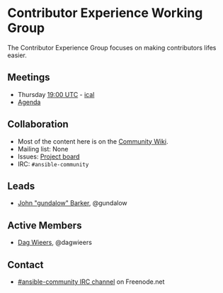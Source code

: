 # Contributor Experience Working Group

The Contributor Experience Group focuses on making contributors lifes easier.

## Meetings

* Thursday [19:00 UTC](http://www.thetimezoneconverter.com/?t=18:00&tz=UTC) - [ical](httpshttps://raw.githubusercontent.com/ansible/community/master/meetings/ical/contributor_experience.ics)
* [Agenda](https://github.com/ansible/community/issues?q=is:open+label:meeting_agenda+label:contributor_experience)

## Collaboration

* Most of the content here is on the [Community Wiki](https://github.com/ansible/community/wiki/Contributor%20Experience).
* Mailing list: None
* Issues: [Project board](https://github.com/ansible/community/projects/1?card_filter_query=label%3Acontributor_experience)
* IRC: `#ansible-community`

## Leads

* [John "gundalow" Barker](https://github.com/gundalow), @gundalow


## Active Members

* [Dag Wieers](https://github.com/dagwieers), @dagwieers

## Contact

* [#ansible-community IRC channel](https://webchat.freenode.net/?channels=ansible-community) on Freenode.net
